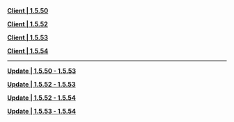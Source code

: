 **[Client | 1.5.50](https://d3ln624mszu7ty.cloudfront.net/client_app/beta_pc/20210425_0f86271a6a3df671/c6a1b5c5b9a170e8GenshinImpact_beta_1.5.50.zip)**

**[Client | 1.5.52](https://d3ln624mszu7ty.cloudfront.net/client_app/beta_pc/20210508_700dd9c6927b2c47/GenshinImpact_beta_1.5.52.zip)**

**[Client | 1.5.53](https://d3ln624mszu7ty.cloudfront.net/client_app/beta_pc/20210514_2c34c59e31614d6a/GenshinImpact_Beta_1.5.53.zip)**

**[Client | 1.5.54](https://d3ln624mszu7ty.cloudfront.net/client_app/beta_pc/20210520_9b271577312d156b/GenshinImpact_Beta_1.5.54.zip)**

-----

**[Update | 1.5.50 - 1.5.53](https://d3ln624mszu7ty.cloudfront.net/client_app/beta_update/hk4e_global/10/game_1.5.50_1.5.53_diff_bI70NQqHJpfXPiTy.zip)**

**[Update | 1.5.52 - 1.5.53](https://d3ln624mszu7ty.cloudfront.net/client_app/beta_update/hk4e_global/10/game_1.5.52_1.5.53_diff_1glJvKYfz4qLNcGm.zip)**

**[Update | 1.5.52 - 1.5.54](https://d3ln624mszu7ty.cloudfront.net/client_app/beta_update/hk4e_global/10/game_1.5.52_1.5.54_diff_YteSgbkKy3hAL4VE.zip)**

**[Update | 1.5.53 - 1.5.54](https://d3ln624mszu7ty.cloudfront.net/client_app/beta_update/hk4e_global/10/game_1.5.53_1.5.54_diff_lBQzAYMEd0JSkrj8.zip)**
